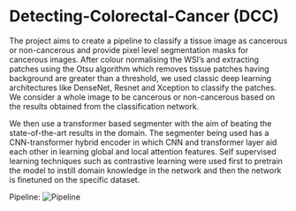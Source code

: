 # Detecting-Colorectal-Cancer (DCC)

The project aims to create a pipeline to classify a tissue image as cancerous or non-cancerous and provide pixel level segmentation masks for cancerous images. After colour normalising the WSI’s and extracting patches using the Otsu algorithm which removes tissue patches having background are greater than a threshold, we used classic deep learning architectures like DenseNet, Resnet and Xception to classify the patches. We consider a whole image to be cancerous or non-cancerous based on the results obtained from the classification network.

We then use a transformer based segmenter with the aim of beating the state-of-the-art results in the domain. The segmenter being used has a CNN-transformer hybrid encoder in which CNN and transformer layer aid each other in learning global and local attention features. Self supervised learning techniques such as contrastive learning were used first to pretrain the model to instill domain knowledge in the network and then the network is finetuned on the specific dataset.

Pipeline:
![Pipeline](.pipeline.png)
